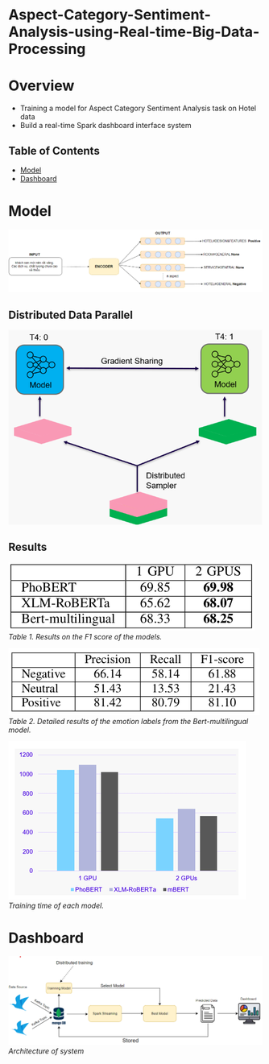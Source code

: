 # Aspect-Category-Sentiment-Analysis-using-Real-time-Big-Data-Processing
# Overview
*  Training a model for Aspect Category Sentiment Analysis task on Hotel data
*  Build a real-time Spark dashboard interface system

## Table of Contents

- [Model](#model)
- [Dashboard](#daashboard)

# Model
<p align="left">
  <img src="images/model.png" />
</p>

## Distributed Data Parallel
<p align="left">
  <img src="images/ddp.png" />
</p>

## Results
![Results on the F1 score of the models.](images/results_all_model.png)
*Table 1. Results on the F1 score of the models.*


![Detailed results of the emotion labels from the Bert-multilingual model.](images/result_best.png)
*Table 2. Detailed results of the emotion labels from the Bert-multilingual model.*

![Results on the F1 score of the models.](images/time.png)
*Training time of each model.*


# Dashboard
![Architecture of system](images/archo.png)                   
*Architecture of system*



